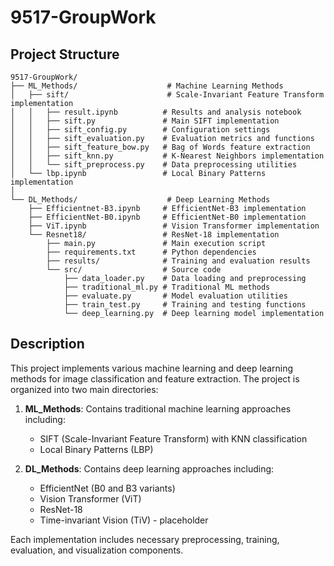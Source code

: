 # 9517-GroupWork

## Project Structure

```
9517-GroupWork/
├── ML_Methods/                    # Machine Learning Methods
│   ├── sift/                      # Scale-Invariant Feature Transform implementation
│   │   ├── result.ipynb          # Results and analysis notebook
│   │   ├── sift.py               # Main SIFT implementation
│   │   ├── sift_config.py        # Configuration settings
│   │   ├── sift_evaluation.py    # Evaluation metrics and functions
│   │   ├── sift_feature_bow.py   # Bag of Words feature extraction
│   │   ├── sift_knn.py           # K-Nearest Neighbors implementation
│   │   └── sift_preprocess.py    # Data preprocessing utilities
│   └── lbp.ipynb                 # Local Binary Patterns implementation
│
└── DL_Methods/                    # Deep Learning Methods
    ├── Efficientnet-B3.ipynb     # EfficientNet-B3 implementation
    ├── EfficientNet-B0.ipynb     # EfficientNet-B0 implementation
    ├── ViT.ipynb                 # Vision Transformer implementation
    └── Resnet18/                 # ResNet-18 implementation
        ├── main.py               # Main execution script
        ├── requirements.txt      # Python dependencies
        ├── results/              # Training and evaluation results
        └── src/                  # Source code
            ├── data_loader.py    # Data loading and preprocessing
            ├── traditional_ml.py # Traditional ML methods
            ├── evaluate.py       # Model evaluation utilities
            ├── train_test.py     # Training and testing functions
            └── deep_learning.py  # Deep learning model implementation
```

## Description

This project implements various machine learning and deep learning methods for image classification and feature extraction. The project is organized into two main directories:

1. **ML_Methods**: Contains traditional machine learning approaches including:
   - SIFT (Scale-Invariant Feature Transform) with KNN classification
   - Local Binary Patterns (LBP)

2. **DL_Methods**: Contains deep learning approaches including:
   - EfficientNet (B0 and B3 variants)
   - Vision Transformer (ViT)
   - ResNet-18
   - Time-invariant Vision (TiV) - placeholder

Each implementation includes necessary preprocessing, training, evaluation, and visualization components.
